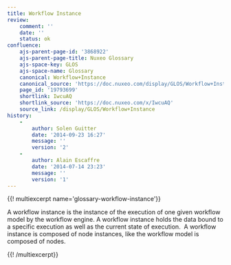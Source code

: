 ```yaml
---
title: Workflow Instance
review:
    comment: ''
    date: ''
    status: ok
confluence:
    ajs-parent-page-id: '3868922'
    ajs-parent-page-title: Nuxeo Glossary
    ajs-space-key: GLOS
    ajs-space-name: Glossary
    canonical: Workflow+Instance
    canonical_source: 'https://doc.nuxeo.com/display/GLOS/Workflow+Instance'
    page_id: '19793699'
    shortlink: IwcuAQ
    shortlink_source: 'https://doc.nuxeo.com/x/IwcuAQ'
    source_link: /display/GLOS/Workflow+Instance
history:
    -
        author: Solen Guitter
        date: '2014-09-23 16:27'
        message: ''
        version: '2'
    -
        author: Alain Escaffre
        date: '2014-07-14 23:23'
        message: ''
        version: '1'
---
```


{{! multiexcerpt name='glossary-workflow-instance'}}

A workflow instance is the instance of the execution of one given workflow model by the workflow engine. A workflow instance holds the data bound to a specific execution as well as the current state of execution. &nbsp;A workflow instance is composed of node instances, like the workflow model is composed of nodes.

{{! /multiexcerpt}}

&nbsp;

&nbsp;
